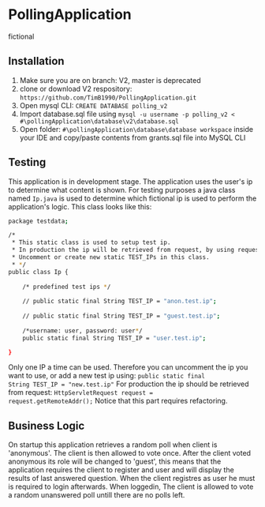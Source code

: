 # PollingApplication
fictional
## Installation
<ol>
  <li> Make sure you are on branch: V2, master is deprecated </li>
  <li> clone or download V2 respository: <code>https://github.com/TimB1990/PollingApplication.git</code></li>
  <li> Open mysql CLI: <code>CREATE DATABASE polling_v2</code></li>
  <li> Import database.sql file using <code>mysql -u username -p polling_v2 < #\pollingApplication\database\v2\database.sql</code></li>
  <li> Open folder: <code>#\pollingApplication\database\database workspace</code> inside your IDE and copy/paste contents from grants.sql file into MySQL CLI </li>
</ol>

## Testing
This application is in development stage. The application uses the user's ip to determine what content is shown.
For testing purposes a java class named <code>Ip.java</code> is used to determine which fictional ip is used to perform the application's logic.
This class looks like this:

```bash
package testdata;

/*
 * This static class is used to setup test ip.
 * In production the ip will be retrieved from request, by using request.getRemoteAddr();
 * Uncomment or create new static TEST_IPs in this class.
 * */
public class Ip {
	
	/* predefined test ips */
	
	// public static final String TEST_IP = "anon.test.ip";
	
	// public static final String TEST_IP = "guest.test.ip";
	
	/*username: user, password: user*/
	public static final String TEST_IP = "user.test.ip";

}
```

Only one IP a time can be used. Therefore you can uncomment the ip you want to use, or add a new test ip using: <code>public static final String TEST_IP = "new.test.ip"</code>
For production the ip should be retrieved from request: <code>HttpServletRequest request = request.getRemoteAddr();</code> 
Notice that this part requires refactoring.

## Business Logic
On startup this application retrieves a random poll when client is 'anonymous'. The client is then allowed to vote once.
After the client voted anonymous its role will be changed to 'guest', this means that the application requires the client to register and user and will display the results of last answered question.
When the client registres as user he must is required to login afterwards. When loggedin, The client is allowed to vote a random unanswered poll untill there are no polls left.
